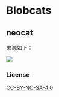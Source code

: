 # Blobcats

## neocat

来源如下：

[![](https://volpeon.ink/_astro/btn1.EamH2CI__ZIcKgc.svg)](https://volpeon.ink/)

### License

[CC-BY-NC-SA-4.0](https://spdx.org/licenses/CC-BY-NC-SA-4.0.html)
